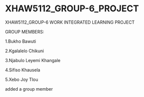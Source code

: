 # XHAW5112_GROUP-6_PROJECT
XHAW5112_GROUP-6 WORK INTEGRATED LEARNING PROJECT

GROUP MEMBERS:

1.Bukho Bawuti

2.Kgalalelo Chikuni

3.Njabulo Leyemi Khangale

4.Sifiso Khausela

5.Xebo Joy Tlou
 
 
 added a group member

